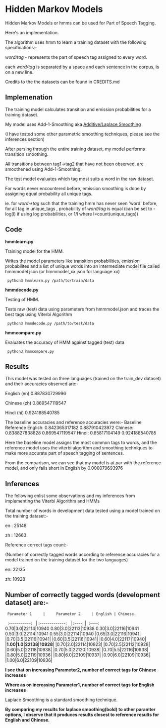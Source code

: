 # Hidden Markov Models
 Hidden Markov Models or hmms can be used for Part of Speech Tagging. 
 
 Here's an implementation.
 
 The algorithm uses hmm to learn a training dataset with the following specifications:-
 
 *word/tag* - represents the part of speech tag assigned to every word.
 
 each *word/tag* is separated by a space and each sentence in the corpus, is on a new line.
 
Credits to the the datasets can be found in CREDITS.md

## Implemenation

The training model calculates transition and emission probabilities for a training dataset.

My model uses Add-1-Smoothing aka [Additive/Laplace Smoothing](https://en.wikipedia.org/wiki/Additive_smoothing) 

(I have tested some other parametric smoothing techniques, please see the inferences section)

After parsing through the entire training dataset, my model performs transition smoothing.

All transitions between tag1->tag2 that have not been observed, are smoothened using Add-1-Smoothing.

The test model evaluates which tag most suits a word in the raw dataset.

For words never encountered before, emission smoothing is done by assigning equal probability all unique tags.

ie. for *word->tag* such that the training hmm has never seen 'word' before, for all tag in unique_tags , probability of *word/tag* is equal (can be set to -log(l) if using log probabilities, or 1/l where l=count(unique_tags))

## Code

**hmmlearn.py**

Training model for the HMM. 

Writes the model parameters like transition probabilities, emission probabilites and a list of unique words into an intermediate model file called hmmmodel.json (or hmmmodel_xx.json for language xx)

``` python3 hmmlearn.py /path/to/train/data```

**hmmdecode.py**

Testing of HMM. 

Tests raw (test) data using parameters from hmmmodel.json and traces the best tags using Viterbi Algorithm

``` python3 hmmdecode.py /path/to/test/data```

**hmmcompare.py**

Evaluates the accuracy of HMM against tagged (test) data

``` python3 hmmcompare.py```

## Results

This model was tested on three languages (trained on the train_dev dataset) and their accuracies observed are:-

English (en)  0.887830729996

Chinese (zh)  0.869547119547

Hindi (hi)    0.924188540785
           

The baseline accuracies and reference accuracies were:-
                  Baseline                  Reference
English:    0.842365317182              0.887910423972
Chinese:    0.838827838828              0.869547119547
Hindi:      0.85817104149               0.924188540785

Here the baseline model assigns the most common tags to words, and the reference model uses the viterbi algorithm and smoothing techniques to make more accurate part of speech tagging of sentences.

From the comparison, we can see that my model is at par with the reference model, and only falls short in English by 0.000079693976

## Inferences

The following enlist some observations and my inferences from implementing the Viterbi Algorithm and HMMs

Total number of words in development data tested using a model trained on the training dataset:-

en : 25148

zh : 12663

Reference correct tags count:- 

(Number of correctly tagged words according to reference accuracies for a model trained on the training dataset for the two languages)

en: 22135

zh: 10928


Number of correctly tagged words (development dataset) are:- 
----
     Parameter 1     |     Parameter 2     | English | Chinese. 
    :-----------:    |   :-------------:   |  :----: |  :----:  
0.70|3.0|22114|10940
0.80|3.0|22113|10938
0.30|3.0|22116|10941
0.50|3.0|22114|10941
0.55|3.0|22114|10940
|0.65|3.0|22116|10941|
|0.70|3.5|22116|10941|
|0.60|3.5|22116|10941|
|0.60|4.0|22117|10940|
|**1.00|1.0|22138|10928**|
|0.70|2.0|22114|10923|
|0.70|2.5|22112|10928|
|0.60|5.0|22118|10938|
|0.70|5.0|22120|10938|
|0.70|5.5|22116|10938|
|0.80|5.0|22119|10936|
|0.80|6.0|22109|10937|
|0.90|6.0|22109|10936|
|1.00|6.0|22109|10936|


**I see that on increasing Parameter2, number of correct tags for Chinese increases**

**Where as on increasing Parameter1, number of correct tags for English increases**

Laplace Smoothing is a standard smoothing technique. 

**By comparing my results for laplace smoothing(bold) to other paramter options, I observe that it produces results closest to reference results for English and Chinese.**
